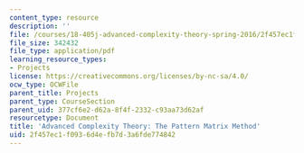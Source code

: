 ```yaml
---
content_type: resource
description: ''
file: /courses/18-405j-advanced-complexity-theory-spring-2016/2f457ec1f0936d4efb7d3a6fde774842_MIT18_405JS16_PaternMatrix.pdf
file_size: 342432
file_type: application/pdf
learning_resource_types:
- Projects
license: https://creativecommons.org/licenses/by-nc-sa/4.0/
ocw_type: OCWFile
parent_title: Projects
parent_type: CourseSection
parent_uid: 377cf6e2-d62a-8f4f-2332-c93aa73d62af
resourcetype: Document
title: 'Advanced Complexity Theory: The Pattern Matrix Method'
uid: 2f457ec1-f093-6d4e-fb7d-3a6fde774842
---
```

